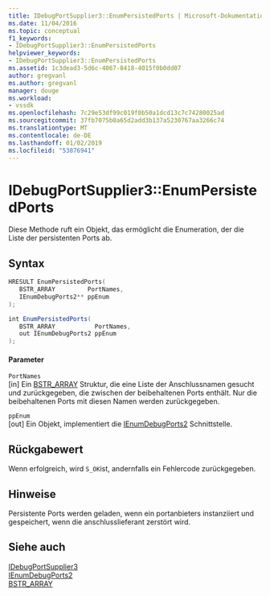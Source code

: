 ```yaml
---
title: IDebugPortSupplier3::EnumPersistedPorts | Microsoft-Dokumentation
ms.date: 11/04/2016
ms.topic: conceptual
f1_keywords:
- IDebugPortSupplier3::EnumPersistedPorts
helpviewer_keywords:
- IDebugPortSupplier3::EnumPersistedPorts
ms.assetid: 1c3dead3-5d6c-4067-8418-4015f0b0dd07
author: gregvanl
ms.author: gregvanl
manager: douge
ms.workload:
- vssdk
ms.openlocfilehash: 7c29e53df99c019f0b50a1dcd13c7c74280025ad
ms.sourcegitcommit: 37fb7075b0a65d2add3b137a5230767aa3266c74
ms.translationtype: MT
ms.contentlocale: de-DE
ms.lasthandoff: 01/02/2019
ms.locfileid: "53876941"
---
```

# <a name="idebugportsupplier3enumpersistedports"></a>IDebugPortSupplier3::EnumPersistedPorts
Diese Methode ruft ein Objekt, das ermöglicht die Enumeration, der die Liste der persistenten Ports ab.  
  
## <a name="syntax"></a>Syntax  
  
```cpp  
HRESULT EnumPersistedPorts(  
   BSTR_ARRAY         PortNames,  
   IEnumDebugPorts2** ppEnum  
);  
```  
  
```csharp  
int EnumPersistedPorts(  
   BSTR_ARRAY           PortNames,  
   out IEnumDebugPorts2 ppEnum  
);  
```  
  
#### <a name="parameters"></a>Parameter  
 `PortNames`  
 [in] Ein [BSTR_ARRAY](../../../extensibility/debugger/reference/bstr-array.md) Struktur, die eine Liste der Anschlussnamen gesucht und zurückgegeben, die zwischen der beibehaltenen Ports enthält. Nur die beibehaltenen Ports mit diesen Namen werden zurückgegeben.  
  
 `ppEnum`  
 [out] Ein Objekt, implementiert die [IEnumDebugPorts2](../../../extensibility/debugger/reference/ienumdebugports2.md) Schnittstelle.  
  
## <a name="return-value"></a>Rückgabewert  
 Wenn erfolgreich, wird `S_OK`ist, andernfalls ein Fehlercode zurückgegeben.  
  
## <a name="remarks"></a>Hinweise  
 Persistente Ports werden geladen, wenn ein portanbieters instanziiert und gespeichert, wenn die anschlusslieferant zerstört wird.  
  
## <a name="see-also"></a>Siehe auch  
 [IDebugPortSupplier3](../../../extensibility/debugger/reference/idebugportsupplier3.md)   
 [IEnumDebugPorts2](../../../extensibility/debugger/reference/ienumdebugports2.md)   
 [BSTR_ARRAY](../../../extensibility/debugger/reference/bstr-array.md)